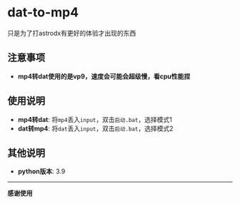 # dat-to-mp4

只是为了打astrodx有更好的体验才出现的东西

## 注意事项

- **mp4转dat使用的是vp9，速度会可能会超级慢，看cpu性能捏**

## 使用说明

- **mp4转dat**: 将`mp4`丢入`input`，双击`启动.bat`，选择模式1
- **dat转mp4**: 将`dat`丢入`input`，双击`启动.bat`，选择模式2

## 其他说明
- **python版本**: 3.9

---

**感谢使用**